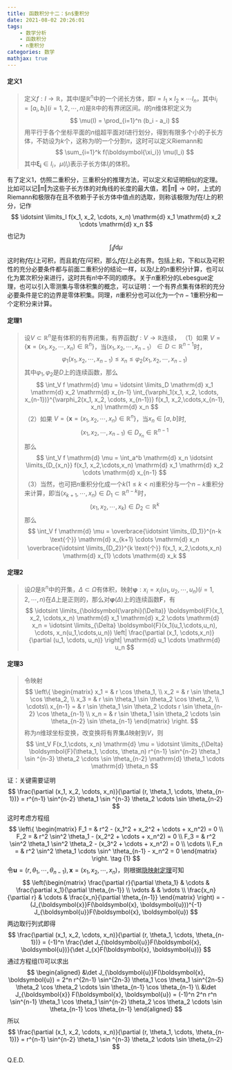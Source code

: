 ```yaml
---
title: 函数积分十二：$n$重积分
date: 2021-08-02 20:26:01
tags:
    - 数学分析
    - 函数积分
    - n重积分
categories: 数学
mathjax: true
---
```



#### 定义1
> 定义$f: I \to \mathbb{R}$，其中$I$是$\mathbb{R}^n$中的一个闭长方体，即$I = I_1 \times I_2 \times \cdots I_n$，其中$i_i=[a_i, b_i] (i=1,2,\cdots,n)$是$\mathbb{R}$中的有界闭区间。$I$的$n$维体积定义为
$$
    \mu(I) = \prod_{i=1}^n (b_i - a_i)
$$
用平行于各个坐标平面的$n$组超平面对$I$进行划分，得到有限多个小的子长方体，不妨设为$k$个，这称为$I$的一个分割$\pi$，这时可以定义Riemann和
$$
    \sum_{i=1}^k f(\boldsymbol{\xi_i}) \mu(I_i)
$$
其中$\boldsymbol{\xi_i} \in I_i$，$\mu(I_i)$表示子长方体$I_i$的体积。

<!--more-->

有了定义1，仿照二重积分，三重积分的推理方法，可以定义和证明相似的定理。比如可以记$\Vert \pi \Vert$为这些子长方体的对角线的长度的最大值，若$\Vert \pi \Vert \to 0$时，上式的Riemann和极限存在且不依赖于子长方体中值点的选取，则称该极限为$f$在$I$上的积分，记作
$$
    \idotsint \limits_I f(x_1, x_2, \cdots, x_n) \mathrm{d} x_1 \mathrm{d} x_2 \cdots \mathrm{d} x_n
$$
也记为
$$
    \int_I f \mathrm{d} \mu
$$
这时称$f$在$I$上可积，而且若$f$在$I$可积，那么$f$在$I$上必有界。包括上和，下和以及可积性的充分必要条件都与前面二重积分的结论一样，以及$I$上的$n$重积分计算，也可以化为累次积分来进行，这时共有$n!$中不同的顺序。关于$n$重积分的Lebesgue定理，也可以引入零测集与零体积集的概念，可以证明：一个有界点集有体积的充分必要条件是它的边界是零体积集。同理，$n$重积分也可以化为一个$n-1$重积分和一个定积分来计算。

#### 定理1
> 设$V \subset \mathbb{R}^n$是有体积的有界闭集，有界函数$f: V \to \mathbb{R}$连续，
（1）如果
$V = \{ \boldsymbol{x} = (x_1, x_2,\cdots,x_n) \in \mathbb{R}^n \}$，当$(x_1, x_2, \cdots, x_{n-1}） \in D \subset \mathbb{R}^{n-1}$时，
$$
    \varphi_1(x_1, x_2, \cdots, x_{n-1}) \le x_n \le \varphi_2(x_1, x_2, \cdots,x_{n-1})
$$
其中$\varphi_1, \varphi_2$是$D$上的连续函数，那么
$$
    \int_V f \mathrm{d} \mu = \idotsint \limits_D \mathrm{d} x_1 \mathrm{d} x_2 \mathrm{d} x_{n-1} \int_{\varphi_1(x_1, x_2, \cdots, x_{n-1})}^{\varphi_2(x_1, x_2, \cdots, x_{n-1})} f(x_1, x_2,\cdots,x_{n-1}, x_n) \mathrm{d} x_n
$$
（2）如果
$V = \{ \boldsymbol{x} = (x_1, x_2, \cdots, x_{n}) \in \mathbb{R}^n\}$，当$x_n \in [a, b]$时,
$$
    (x_1,x_2,\cdots, x_{n-1}) \in D_{x_n} \in \mathbb{R}^{n-1}
$$
那么
$$
    \int_V f \mathrm{d} \mu = \int_a^b \mathrm{d} x_n \idotsint \limits_{D_{x_n}} f(x_1, x_2,\cdots,x_n) \mathrm{d} x_1 \mathrm{d} x_2 \cdots \mathrm{d} x_{n-1}
$$
（3）当然，也可把$n$重积分化成一个$k (1 \le k < n)$重积分与一个$n-k$重积分来计算，即当$(x_{k+1}, \cdots, x_n) \in D_1 \subset \mathbb{R}^{n-k}$时，
$$
    (x_1, x_2, \cdots, x_{k}) \in D_2 \subset \mathbb{R}^{k}
$$
那么
$$
    \int_V f \mathrm{d} \mu = \overbrace{\idotsint \limits_{D_1}}^{n-k \text{个}} \mathrm{d} x_{k+1} \cdots \mathrm{d} x_n  \overbrace{\idotsint \limits_{D_2}}^{k \text{个}} f(x_1, x_2,\cdots,x_n) \mathrm{d} x_{1} \cdots \mathrm{d} x_k
$$

#### 定理2
> 设$\Omega$是$\mathbb{R}^n$中的开集，$\Delta \subset \Omega$有体积，映射$\boldsymbol{\varphi}: x_i = x_i(u_1,u_2,\cdots,u_n) (i=1,2,\cdots,n)$在$\Delta$上是正则的，那么对$\boldsymbol{\varphi} (\Delta)$上的连续函数$\boldsymbol{F}$，有
$$
    \idotsint \limits_{\boldsymbol{\varphi}(\Delta)} \boldsymbol{F}(x_1, x_2, \cdots,x_n) \mathrm{d} x_1 \mathrm{d} x_2 \cdots \mathrm{d} x_n = \idotsint \limits_{\Delta} \boldsymbol{F}(x_1(u_1,\cdots,u_n), \cdots, x_n(u_1,\cdots,u_n)) \left|
        \frac{\partial (x_1, \cdots,x_n)}{\partial (u_1, \cdots, u_n)}
    \right| \mathrm{d} u_1 \cdots \mathrm{d} u_n
$$

#### 定理3
> 令映射
$$
    \left\{
        \begin{matrix}
        x_1 = & r \cos \theta_1,  \\
        x_2 = & r \sin \theta_1 \cos \theta_2, \\
        x_3 = & r \sin \theta_1 \sin \theta_2 \cos \theta_2, \\
        \cdots\\
        x_{n-1} = & r \sin \theta_1 \sin \theta_2 \cdots r \sin \theta_{n-2} \cos \theta_{n-1} \\
        x_n = & r \sin \theta_1 \sin \theta_2 \cdots \sin \theta_{n-2} \sin \theta_{n-1}
        \end{matrix}
    \right.
$$
称为$n$维球坐标变换，改变换将有界集$\Delta$映射到$V$，则
$$
\int_V F(x_1,\cdots, x_n) \mathrm{d} \mu = \idotsint \limits_{\Delta} \boldsymbol{F}(\theta_1, \cdots, \theta_n) r^{n-1} \sin^{n-2} \theta_1 \sin ^{n-3} \theta_2 \cdots \sin \theta_{n-2} \mathrm{d} \theta_1 \cdots \mathrm{d} \theta_n
$$

证：关键需要证明
$$
    \frac{\partial (x_1, x_2, \cdots, x_n)}{\partial (r, \theta_1, \cdots, \theta_{n-1})} = r^{n-1} \sin^{n-2} \theta_1 \sin ^{n-3} \theta_2 \cdots \sin \theta_{n-2}
$$
这时考虑方程组
$$
    \left\{
        \begin{matrix}
        F_1 = & r^2 - (x_1^2 + x_2^2 + \cdots + x_n^2) = 0 \\
        F_2 = & r^2 \sin^2 \theta_1 - (x_2^2 + \cdots + x_n^2) = 0 \\
        F_3 = & r^2 \sin^2 \theta_1 \sin^2 \theta_2 - (x_3^2 + \cdots + x_n^2) = 0 \\
        \cdots \\
        F_n = & r^2 \sin^2 \theta_1 \cdots \sin^ \theta_{n-1} - x_n^2 = 0
        \end{matrix}
    \right. \tag {1}
$$
令$\boldsymbol{u} = (r, \theta_1, \cdots, \theta_{n-1}), \boldsymbol{x} = (x_1, x_2, \cdots, x_n)$，则根据[隐映射定理](https://gamersover.github.io/2021/04/13/函数导数10#定理3：隐映射定理)可知
$$
    \left(\begin{matrix}
    \frac{\partial r}{\partial \theta_1} & \cdots & \frac{\partial x_1}{\partial \theta_{n-1}} \\
    \vdots & & \vdots \\
    \frac{x_n}{\partial r} & \cdots & \frac{x_n}{\partial \theta_{n-1}}
    \end{matrix} \right) = - (J_{\boldsymbol{x}}F(\boldsymbol{x}, \boldsymbol{u}))^{-1} J_{\boldsymbol{u}}F(\boldsymbol{x}, \boldsymbol{u})
$$
两边取行列式即得
$$
    \frac{\partial (x_1, x_2, \cdots, x_n)}{\partial (r, \theta_1, \cdots, \theta_{n-1})} = (-1)^n \frac{\det J_{\boldsymbol{u}}F(\boldsymbol{x}, \boldsymbol{u})}{\det J_{x}F(\boldsymbol{x}, \boldsymbol{u})}
$$
通过方程组(1)可以求出
$$
    \begin{aligned}
    &\det J_{\boldsymbol{u}}F(\boldsymbol{x}, \boldsymbol{u}) = 2^n r^{2n-1} \sin^{2n-3} \theta_1 \cos \theta_1 \sin^{2n-5} \theta_2 \cos \theta_2 \cdots \sin \theta_{n-1} \cos \theta_{n-1} \\
    &\det J_{\boldsymbol{x}} F(\boldsymbol{x}, \boldsymbol{u}) = (-1)^n 2^n r^n \sin^{n-1} \theta_1  \cos \theta_1 \sin^{n-2} \theta_2 \cos \theta_2 \cdots \sin \theta_{n-1} \cos \theta_{n-1}
    \end{aligned}
$$
所以
$$
 \frac{\partial (x_1, x_2, \cdots, x_n)}{\partial (r, \theta_1, \cdots, \theta_{n-1})} = r^{n-1} \sin^{n-2} \theta_1 \sin ^{n-3} \theta_2 \cdots \sin \theta_{n-2}
$$

Q.E.D.